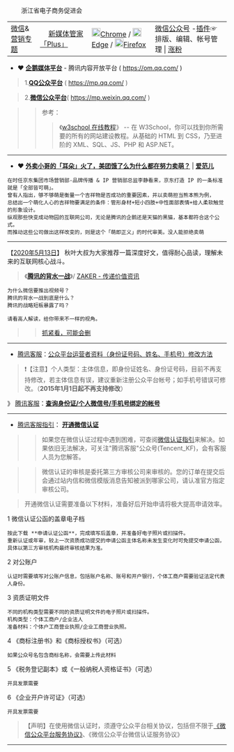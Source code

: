 <table><tr><td><a href="https://github.com/taoste/Hello-World/tree/master/Tools/Wechat/" title="微信">微信</a>&<a href="https://github.com/taoste/Hello-World/tree/master/eBook/%E5%BE%AE%E4%BF%A1%26%E8%90%A5%E9%94%80/" title="微信&营销">营销</a><a href="https://go.choong.net/welcome/" title="Welcome : 常用网页浏览器 - 扩展插件专题">专题</a>
	</td><td>
<img class="bottom"  src="https://xmt.cn/static/img/favicon.png" height="15" width="15" />
<a href="https://xmt.cn/" title="新媒体管家「Plus」-微信公众号-神器:微信排版、编辑、帐号管理，多账号同步管理">新媒体管家</a><a href="https://xmt.cn/plugin/download" title="新媒体管家「Plus」下载安装 - 微信排版、编辑、帐号管理 / 新媒体管家「Plus」是运行在网页浏览器端的插件">「Plus」</a></td>
     　　 <td> 
	    <a href="https://chrome.google.com/webstore/detail/%E6%96%B0%E5%AA%92%E4%BD%93%E7%AE%A1%E5%AE%B6/jicmnjcngcnfhgfggbdhlbjpcbadimaj?hl=zh-CN" title="新媒体管家 – Chrome 网上应用店 | 你现在可以将 [ Chrome Web Store ] 中的扩展插件添加到 “Microsoft Edge” "><img class="bottom"  src="https://go.choong.net/welcome/chrome-96x96.png" height="20" width="20" />Chrome</a>
	    / <a href="https://microsoftedge.microsoft.com/addons/detail/afljpghollbanbohmmonkjgjfakaabih?hl=zh-CN" title="新媒体管家 - Microsoft Edge Addons – Microsoft Edge 加载项 - 应用商店 | 你现在可以将 [ Chrome Web Store ] 中的扩展插件添加到 “Microsoft Edge” "><img class="bottom"  src="https://go.choong.net/welcome/edge-96x96.png" height="20" width="20" />Edge</a>
		/ <a href="https://addons.mozilla.org/zh-CN/firefox/addon/" title="未找到 ｜ 下载 🦊 Firefox 扩展（zh-CN）"><img class="bottom"  src="https://go.choong.net/welcome/firefox-32x32.ico" height="20" width="20" />Firefox</a>
	  </td> 
          <td style="text-align:left;">		
		<a href="https://mp.weixin.qq.com/" title="微信公众平台">微信公众号</a>
	        -<a href="https://github.com/taoste/Hello-World/raw/master/Tools/Wechat/%E6%96%B0%E5%AA%92%E4%BD%93%E7%AE%A1%E5%AE%B6_7_4_0__3.crx" title="【本地备份】Chrome浏览器插件手动安装">插件</a>☞ 排版、编辑、帐号管理 | 
		<a href="https://zhangfensir.com/" title="微信公众号吸粉平台_微信粉丝_快速加粉软件_推广微信公众号-涨粉先生
		 【新媒体管家】自2014年9月成立以来，一直专注于新媒体领域，
		致力于帮助媒体人解决新媒体运营、管理和变现的问题，累计用户已突破500万。
							  @上海政凯信息科技有限公司">涨粉</a>
	   </td>
      </tr> 
	<tr>
	浙江省电子商务促进会
	</tr>
</table> 

- ❤ [**企鹅媒体平台**](https://om.qq.com/) - 腾讯内容开放平台 ( https://om.qq.com/ ) 

> 1.[**QQ公众平台**](https://mp.qq.com/) ( https://mp.qq.com/ ) 

> 2.[**微信公众平台**](https://mp.weixin.qq.com/)( https://mp.weixin.qq.com/ ) 

>> 参考：
>>> 《[w3school 在线教程](https://www.w3school.com.cn/)》 -- 在 W3School，你可以找到你所需要的所有的网站建设教程。从基础的 HTML 到 CSS，乃至进阶的 XML、SQL、JS、PHP 和 ASP.NET。

-------------------------------------------------------------

- ❤ [**外卖小哥的「耳朵」火了，美团饿了么为什么都在努力卖萌？**](https://www.ifanr.com/1355197) | [**爱范儿**](https://www.ifanr.com/)

```
在时任京东集团市场营销部-品牌传播 & IP 营销部总监李静看来，京东打造 IP 的一条标准就是「全部皆可萌」。
曾有人指出，够不够萌是衡量一个吉祥物是否成功的重要因素，并以卖萌担当熊本熊为例，
总结出一个萌化人心的吉祥物要满足的条件：管形身材+短小四肢+中性面部表情+给人柔软触觉的形象设计。
纵观那些快变成动物园的互联网公司，无论是腾讯的企鹅还是天猫的黑猫，基本都符合这个公式。
而推动这些公司做出这样改变的，则是这个「萌即正义」的时代审美。没人能拒绝卖萌
```
 
-------------------------------------------------------------
【[2020年5月13日](https://github.com/taoste/Hello-World/tree/master/eBook/QiuYePPT)】 秋叶大叔为大家推荐一篇深度好文，值得耐心品读，理解未来的互联网核心战斗。
> 《[**腾讯的背水一战**](https://app.myzaker.com/news/article.php?pk=5eba99ab8e9f0943bd7d7eec)》/ [ZAKER - 传递价值资讯](https://app.myzaker.com/) 
```
为什么微信要推出视频号？
腾讯的背水一战到底是什么？
腾讯的战略短板暴露了吗？

请看高人解读，给你带来不一样的视角。
```
>> [抓紧看，可能会删](https://taoste.github.io/Hello-World/eBook/微信%26营销/《腾讯的背水一战》.png)

------------------------------------------------------------------------------

- [腾讯客服](https://kf.qq.com/)：[公众平台运营者资料（身份证号码、姓名、手机号）修改方法](https://kf.qq.com/faq/120911VrYVrA150527bmIVJZ.html)  
>  ❗【注意】个人类型：主体信息，即身份证姓名、身份证号码，目前不再支持修改，若主体信息有误，建议重新注册公众平台帐号；如手机号错误可修改。（**2015年1月1日起不再支持修改**）

》 [腾讯客服](https://kf.qq.com/)：[**查询身份证/个人微信号/手机号绑定的帐号**](https://kf.qq.com/faq/170419ZbuQJN170419NvYJFV.html)

---------------------------------------------------------------------

- [腾讯客服指引](https://kf.qq.com/)： [**开通微信认证**](http://kf.qq.com/product/weixinmp.html#hid=97)

>> 如果您在微信认证过程中遇到困难，可查阅[微信认证指引](http://kf.qq.com/product/weixinmp.html#hid=97)来解决。如果依旧无法解决，可关注"腾讯客服"公众号(Tencent_KF)，会有客服人员为您解答。

>> 微信认证的审核是委托第三方审核公司来审核的。您的订单在提交后会通过站内信和微信模版消息告知被派到哪家公司，请认准官方指定审核公司。

> 开通微信认证需要准备以下材料，准备好后开始申请将极大提高申请效率。

1 微信认证公函的盖章电子档
```
按此下载 **申请认证公函**，完成填写后盖章，并准备好电子照片或扫描件。
重新认证或年审，较上一次资质成功提交的申请公函主体名称未发生变化时可免提交申请公函，具体以第三方审核机构最终审核结果为准。
```
2 对公账户
```
认证时需要填写对公账户信息，包括账户名称、账号和开户银行，个体工商户需要验证法定代表人身份。
```
3 资质证明文件
```
不同的机构类型需要不同的资质证明文件的电子照片或扫描件。
机构类型：个体工商户/企业法人
准备材料：个体户工商营业执照/企业工商营业执照。
```
4 《商标注册书》和《商标授权书》（可选）
```
如果公众号名包含商标名称，会需要上传此材料
```
5 《税务登记副本》或《一般纳税人资格证书》（可选）
```
开具发票需要
```
6 《企业开户许可证》（可选）
```
开具发票需要
```
>  【声明】在使用微信认证时，须遵守公众平台相关协议，包括但不限于[《微信公众平台服务协议》](https://mp.weixin.qq.com/cgi-bin/readtemplate?t=home/agreement_tmpl&type=info&lang=zh_CN&token=1492716646)、《微信公众平台微信认证服务协议》

---------------------------------------------------------------------

